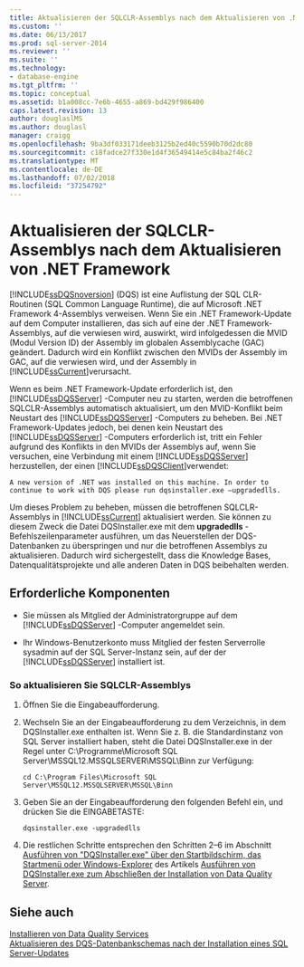 ```yaml
---
title: Aktualisieren der SQLCLR-Assemblys nach dem Aktualisieren von .NET Framework | Microsoft-Dokumentation
ms.custom: ''
ms.date: 06/13/2017
ms.prod: sql-server-2014
ms.reviewer: ''
ms.suite: ''
ms.technology:
- database-engine
ms.tgt_pltfrm: ''
ms.topic: conceptual
ms.assetid: b1a008cc-7e6b-4655-a869-bd429f986400
caps.latest.revision: 13
author: douglaslMS
ms.author: douglasl
manager: craigg
ms.openlocfilehash: 9ba3df033171deeb3125b2ed40c5590b70d2dc80
ms.sourcegitcommit: c18fadce27f330e1d4f36549414e5c84ba2f46c2
ms.translationtype: MT
ms.contentlocale: de-DE
ms.lasthandoff: 07/02/2018
ms.locfileid: "37254792"
---
```

# <a name="upgrade-sqlclr-assemblies-after-net-framework-update"></a>Aktualisieren der SQLCLR-Assemblys nach dem Aktualisieren von .NET Framework
  [!INCLUDE[ssDQSnoversion](../../includes/ssdqsnoversion-md.md)] (DQS) ist eine Auflistung der SQL CLR-Routinen (SQL Common Language Runtime), die auf Microsoft .NET Framework 4-Assemblys verweisen. Wenn Sie ein .NET Framework-Update auf dem Computer installieren, das sich auf eine der .NET Framework-Assemblys, auf die verwiesen wird, auswirkt, wird infolgedessen die MVID (Modul Version ID) der Assembly im globalen Assemblycache (GAC) geändert. Dadurch wird ein Konflikt zwischen den MVIDs der Assembly im GAC, auf die verwiesen wird, und der Assembly in [!INCLUDE[ssCurrent](../../includes/sscurrent-md.md)]verursacht.  
  
 Wenn es beim .NET Framework-Update erforderlich ist, den [!INCLUDE[ssDQSServer](../../includes/ssdqsserver-md.md)] -Computer neu zu starten, werden die betroffenen SQLCLR-Assemblys automatisch aktualisiert, um den MVID-Konflikt beim Neustart des [!INCLUDE[ssDQSServer](../../includes/ssdqsserver-md.md)] -Computers zu beheben. Bei .NET Framework-Updates jedoch, bei denen kein Neustart des [!INCLUDE[ssDQSServer](../../includes/ssdqsserver-md.md)] -Computers erforderlich ist, tritt ein Fehler aufgrund des Konflikts in den MVIDs der Assemblys auf, wenn Sie versuchen, eine Verbindung mit einem [!INCLUDE[ssDQSServer](../../includes/ssdqsserver-md.md)] herzustellen, der einen [!INCLUDE[ssDQSClient](../../includes/ssdqsclient-md.md)]verwendet:  
  
```  
A new version of .NET was installed on this machine. In order to continue to work with DQS please run dqsinstaller.exe –upgradedlls.  
```  
  
 Um dieses Problem zu beheben, müssen die betroffenen SQLCLR-Assemblys in [!INCLUDE[ssCurrent](../../includes/sscurrent-md.md)] aktualisiert werden. Sie können zu diesem Zweck die Datei DQSInstaller.exe mit dem **upgradedlls** -Befehlszeilenparameter ausführen, um das Neuerstellen der DQS-Datenbanken zu überspringen und nur die betroffenen Assemblys zu aktualisieren. Dadurch wird sichergestellt, dass die Knowledge Bases, Datenqualitätsprojekte und alle anderen Daten in DQS beibehalten werden.  
  
## <a name="prerequisites"></a>Erforderliche Komponenten  
  
-   Sie müssen als Mitglied der Administratorgruppe auf dem [!INCLUDE[ssDQSServer](../../includes/ssdqsserver-md.md)] -Computer angemeldet sein.  
  
-   Ihr Windows-Benutzerkonto muss Mitglied der festen Serverrolle sysadmin auf der SQL Server-Instanz sein, auf der der [!INCLUDE[ssDQSServer](../../includes/ssdqsserver-md.md)] installiert ist.  
  
### <a name="to-upgrade-sqlclr-assemblies"></a>So aktualisieren Sie SQLCLR-Assemblys  
  
1.  Öffnen Sie die Eingabeaufforderung.  
  
2.  Wechseln Sie an der Eingabeaufforderung zu dem Verzeichnis, in dem DQSInstaller.exe enthalten ist. Wenn Sie z. B. die Standardinstanz von SQL Server installiert haben, steht die Datei DQSInstaller.exe in der Regel unter C:\Programme\Microsoft SQL Server\MSSQL12.MSSQLSERVER\MSSQL\Binn zur Verfügung:  
  
    ```  
    cd C:\Program Files\Microsoft SQL Server\MSSQL12.MSSQLSERVER\MSSQL\Binn  
    ```  
  
3.  Geben Sie an der Eingabeaufforderung den folgenden Befehl ein, und drücken Sie die EINGABETASTE:  
  
    ```  
    dqsinstaller.exe -upgradedlls  
    ```  
  
4.  Die restlichen Schritte entsprechen den Schritten 2–6 im Abschnitt [Ausführen von "DQSInstaller.exe" über den Startbildschirm, das Startmenü oder Windows-Explorer](run-dqsinstaller-exe-to-complete-data-quality-server-installation.md#WindowsExplorer) des Artikels [Ausführen von DQSInstaller.exe zum Abschließen der Installation von Data Quality Server](run-dqsinstaller-exe-to-complete-data-quality-server-installation.md).  
  
## <a name="see-also"></a>Siehe auch  
 [Installieren von Data Quality Services](install-data-quality-services.md)   
 [Aktualisieren des DQS-Datenbankschemas nach der Installation eines SQL Server-Updates](upgrade-dqs-databases-schema-after-installing-sql-server-update.md)  
  
  
